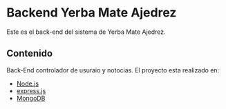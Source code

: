 # Backend Yerba Mate Ajedrez

Este es el back-end del sistema de Yerba Mate Ajedrez.

## Contenido

Back-End controlador de usuraio y notocias.
El proyecto esta realizado en:

- [Node.js](https://nodejs.org/es/)
- [express.js](https://expressjs.com/es/)
- [MongoDB](https://www.mongodb.com/es)
